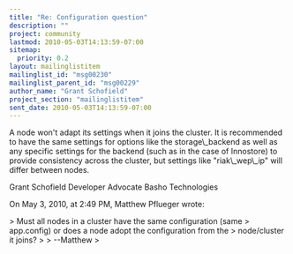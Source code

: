 ```yaml
---
title: "Re: Configuration question"
description: ""
project: community
lastmod: 2010-05-03T14:13:59-07:00
sitemap:
  priority: 0.2
layout: mailinglistitem
mailinglist_id: "msg00230"
mailinglist_parent_id: "msg00229"
author_name: "Grant Schofield"
project_section: "mailinglistitem"
sent_date: 2010-05-03T14:13:59-07:00
---
```



A node won't adapt its settings when it joins the cluster. It is recommended to 
have the same settings for options like the storage\\_backend as well as any 
specific settings for the backend (such as in the case of Innostore) to provide 
consistency across the cluster, but settings like "riak\\_wep\\_ip" will differ 
between nodes.

Grant Schofield
Developer Advocate
Basho Technologies


On May 3, 2010, at 2:49 PM, Matthew Pflueger wrote:

&gt; Must all nodes in a cluster have the same configuration (same
&gt; app.config) or does a node adopt the configuration from the
&gt; node/cluster it joins?
&gt; 
&gt; --Matthew
&gt; 
